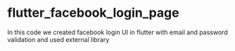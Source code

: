 # flutter_facebook_login_page
In this code we created facebook login UI in flutter with email and password validation and used external library
